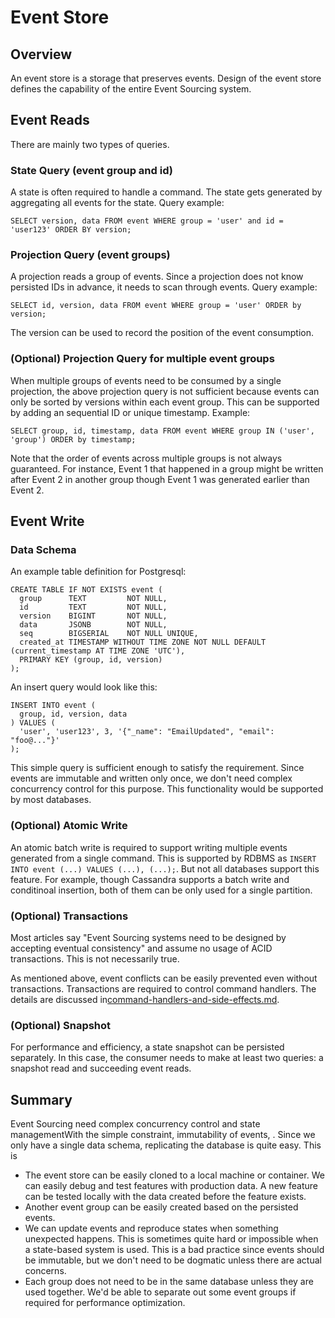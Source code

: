 # Event Store

## Overview

An event store is a storage that preserves events. Design of the event store defines the capability of the entire Event Sourcing system.

## Event Reads

There are mainly two types of queries.

### State Query (event group and id)

A state is often required to handle a command. The state gets generated by aggregating all events for the state. Query example:

`SELECT version, data FROM event WHERE group = 'user' and id = 'user123' ORDER BY version;`

### Projection Query (event groups)

A projection reads a group of events. Since a projection does not know persisted IDs in advance, it needs to scan through events. Query example:

`SELECT id, version, data FROM event WHERE group = 'user' ORDER by version;`

The version can be used to record the position of the event consumption.

### (Optional) Projection Query for multiple event groups

When multiple groups of events need to be consumed by a single projection, the above projection query is not sufficient because events can only be sorted by versions within each event group. This can be supported by adding an sequential ID or unique timestamp. Example:

`SELECT group, id, timestamp, data FROM event WHERE group IN ('user', 'group') ORDER by timestamp;`

Note that the order of events across multiple groups is not always guaranteed. For instance, Event 1 that happened in a group might be written after Event 2 in another group though Event 1 was generated earlier than Event 2.

## Event Write

### Data Schema

An example table definition for Postgresql:

```
CREATE TABLE IF NOT EXISTS event (
  group      TEXT         NOT NULL,
  id         TEXT         NOT NULL,
  version    BIGINT       NOT NULL,
  data       JSONB        NOT NULL,
  seq        BIGSERIAL    NOT NULL UNIQUE,
  created_at TIMESTAMP WITHOUT TIME ZONE NOT NULL DEFAULT (current_timestamp AT TIME ZONE 'UTC'),
  PRIMARY KEY (group, id, version)
);
```

An insert query would look like this:

```
INSERT INTO event (
  group, id, version, data
) VALUES (
  'user', 'user123', 3, '{"_name": "EmailUpdated", "email": "foo@..."}'
);
```

This simple query is sufficient enough to satisfy the requirement. Since events are immutable and written only once, we don't need complex concurrency control for this purpose. This functionality would be supported by most databases.

### (Optional) Atomic Write

An atomic batch write is required to support writing multiple events generated from a single command. This is supported by RDBMS as `INSERT INTO event (...) VALUES (...), (...);`.  But not all databases support this feature. For example, though Cassandra supports a batch write and conditinoal insertion, both of them can be only used for a single partition.

### (Optional) Transactions

Most articles say "Event Sourcing systems need to be designed by accepting eventual consistency" and assume no usage of ACID transactions. This is not necessarily true.

As mentioned above, event conflicts can be easily prevented even without transactions. Transactions are required to control command handlers. The details are discussed in[command-handlers-and-side-effects.md](command-handlers-and-side-effects.md "mention").

### (Optional) Snapshot

For performance and efficiency, a state snapshot can be persisted separately. In this case, the consumer needs to make at least two queries: a snapshot read and succeeding event reads.

## Summary

Event Sourcing need complex concurrency control and state managementWith the simple constraint, immutability of events, . Since we only have a single data schema, replicating the database is quite easy. This is&#x20;

* The event store can be easily cloned to a local machine or container. We can easily debug and test features with production data. A new feature can be tested locally with the data created before the feature exists.
* Another event group can be easily created based on the persisted events.
* We can update events and reproduce states when something unexpected happens. This is sometimes quite hard or impossible when a state-based system is used. This is a bad practice since events should be immutable, but we don't need to be dogmatic unless there are actual concerns.
* Each group does not need to be in the same database unless they are used together. We'd be able to separate out some event groups if required for performance optimization.
